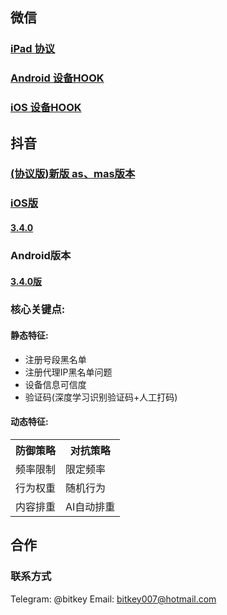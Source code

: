 
## 微信
### [iPad 协议](wechat/docs/ipad.md)

### [Android 设备HOOK](wechat/docs/android.md)

### [iOS 设备HOOK](wechat/docs/ios.md)

## 抖音
### [(协议版)新版 as、mas版本](aweme/docs/server-proto.md)
### [iOS版](aweme/docs/ios.md)
#### [3.4.0](aweme/docs/ios-3.4.0.md)
### Android版本
#### [3.4.0版](aweme/docs/android-3.4.0.md)
### 核心关键点:
#### 静态特征:
* 注册号段黑名单
* 注册代理IP黑名单问题
* 设备信息可信度
* 验证码(深度学习识别验证码+人工打码)

#### 动态特征:
<table>
  <tr>
    <th>防御策略</th>
    <th>对抗策略</th>
  </tr>
  <tr> 
    <td>频率限制</td>
    <td>限定频率</td>
  </tr>
  <tr>
    <td>行为权重</td>
    <td>随机行为</td>
  </tr>
  <tr>
    <td>内容排重</td>
    <td>AI自动排重</td>
  </tr>
</table>

## 合作
### 联系方式
Telegram: @bitkey
Email: bitkey007@hotmail.com
